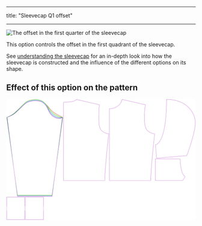 ***

title: "Sleevecap Q1 offset"

***

![The offset in the first quarter of the sleevecap](./sleevecapq1offset.svg)

This option controls the offset in the first quadrant of the sleevecap.

<Tip>

See [understanding the sleevecap](/docs/patterns/brian/options#understanding-the-sleevecap) for an in-depth
look into how the sleevecap is constructed and the influence of the different options on its shape.

</Tip>

## Effect of this option on the pattern

![This image shows the effect of this option by superimposing several variants that have a different value for this option](huey_sleevecapq1offset_sample.svg "Effect of this option on the pattern")
